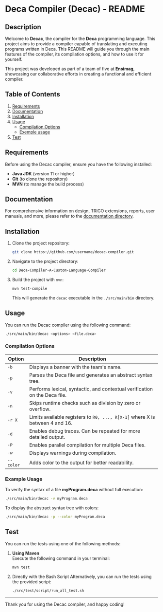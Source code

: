 
# Deca Compiler (Decac) - README

## Description

Welcome to **Decac**, the compiler for the **Deca** programming language. This project aims to provide a compiler capable of translating and executing programs written in Deca. This README will guide you through the main features of the compiler, its compilation options, and how to use it for yourself.

This project was developed as part of a team of five at **Ensimag**, showcasing our collaborative efforts in creating a functional and efficient compiler.
## Table of Contents

1. [Requirements](#requirements)
2. [Documentation](#documentation)
3. [Installation](#installation)
4. [Usage](#usage)
    - [Compilation Options](#compilation-options)
    - [Exemple usage](#example-usage)
5. [Test](#Test)


## Requirements

Before using the Decac compiler, ensure you have the following installed:

- **Java JDK** (version 11 or higher)
- **Git** (to clone the repository)
- **MVN** (to manage the build process)

## Documentation

For comprehensive information on design, TRIGO extensions, reports, user manuals, and more, please refer to the [documentation directory](./docs).

## Installation

1. Clone the project repository:

    ```bash
    git clone https://github.com/username/decac-compiler.git
    ```

2. Navigate to the project directory:

    ```bash
    cd Deca-Compiler-A-Custom-Language-Compiler
    ```

3. Build the project with `mvn`:

    ```bash
    mvn test-compile
    ```

   This will generate the `decac` executable in the `./src/main/bin` directory.

## Usage

You can run the Decac compiler using the following command:

```bash
./src/main/bin/decac <options> <file.deca>
```

### Compilation Options

| Option              | Description                                                                                      |
|---------------------|--------------------------------------------------------------------------------------------------|
| `-b`                | Displays a banner with the team's name.                                                           |
| `-p`                | Parses the Deca file and generates an abstract syntax tree.                                       |
| `-v`                | Performs lexical, syntactic, and contextual verification on the Deca file.                        |
| `-n`                | Skips runtime checks such as division by zero or overflow.                                        |
| `-r X`              | Limits available registers to `R0, ..., R[X-1]` where X is between 4 and 16.                      |
| `-d`                | Enables debug traces. Can be repeated for more detailed output.                                   |
| `-P`                | Enables parallel compilation for multiple Deca files.                                             |
| `-w`                | Displays warnings during compilation.                                                            |
| `--color`           | Adds color to the output for better readability.                                                  |

### Example Usage

To verify the syntax of a file **myProgram.deca** without full execution:

```bash
./src/main/bin/decac -v myProgram.deca
```

To display the abstract syntax tree with colors:

```bash
./src/main/bin/decac -p --color myProgram.deca
```


## Test

You can run the tests using one of the following methods:

1. **Using Maven**  
   Execute the following command in your terminal:
   ```bash
   mvn test
   ```
2. Directly with the Bash Script
   Alternatively, you can run the tests using the provided script:
   ```bash
   ./src/test/script/run_all_test.sh
   ```
---

Thank you for using the Decac compiler, and happy coding!
